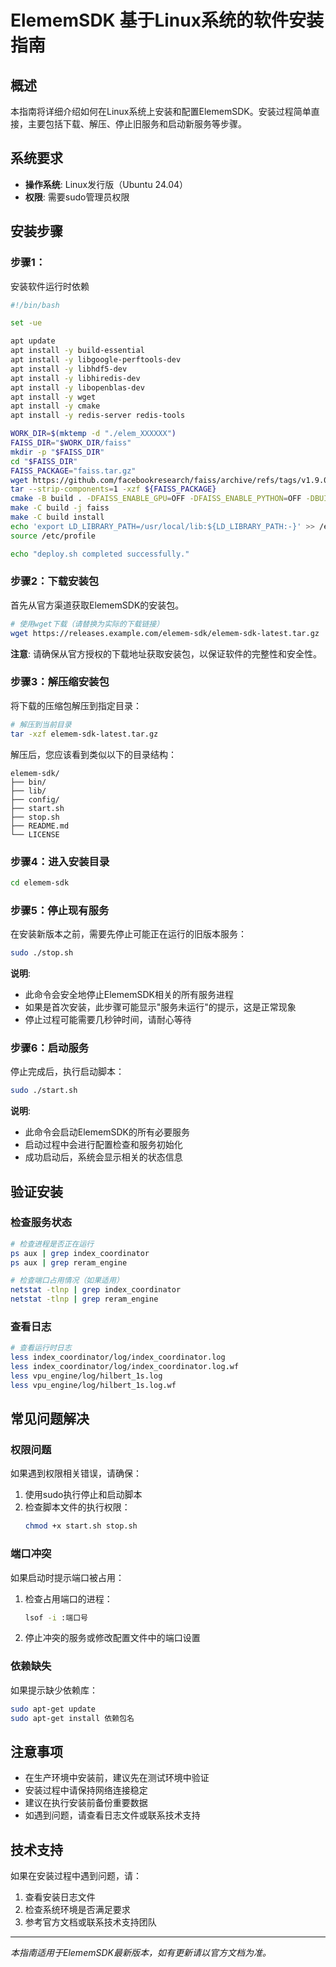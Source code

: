 # ElememSDK 基于Linux系统的软件安装指南

## 概述

本指南将详细介绍如何在Linux系统上安装和配置ElememSDK。安装过程简单直接，主要包括下载、解压、停止旧服务和启动新服务等步骤。

## 系统要求

- **操作系统**: Linux发行版（Ubuntu 24.04）
- **权限**: 需要sudo管理员权限

## 安装步骤
### 步骤1：

安装软件运行时依赖
```bash
#!/bin/bash

set -ue

apt update
apt install -y build-essential
apt install -y libgoogle-perftools-dev
apt install -y libhdf5-dev
apt install -y libhiredis-dev
apt install -y libopenblas-dev
apt install -y wget
apt install -y cmake
apt install -y redis-server redis-tools

WORK_DIR=$(mktemp -d "./elem_XXXXXX")
FAISS_DIR="$WORK_DIR/faiss"
mkdir -p "$FAISS_DIR"
cd "$FAISS_DIR"
FAISS_PACKAGE="faiss.tar.gz"
wget https://github.com/facebookresearch/faiss/archive/refs/tags/v1.9.0.tar.gz -O ${FAISS_PACKAGE}
tar --strip-components=1 -xzf ${FAISS_PACKAGE}
cmake -B build . -DFAISS_ENABLE_GPU=OFF -DFAISS_ENABLE_PYTHON=OFF -DBUILD_TESTING=OFF -DBUILD_SHARED_LIBS=ON
make -C build -j faiss
make -C build install
echo 'export LD_LIBRARY_PATH=/usr/local/lib:${LD_LIBRARY_PATH:-}' >> /etc/profile
source /etc/profile

echo "deploy.sh completed successfully."
```


### 步骤2：下载安装包

首先从官方渠道获取ElememSDK的安装包。

```bash
# 使用wget下载（请替换为实际的下载链接）
wget https://releases.example.com/elemem-sdk/elemem-sdk-latest.tar.gz
```

**注意**: 请确保从官方授权的下载地址获取安装包，以保证软件的完整性和安全性。

### 步骤3：解压缩安装包

将下载的压缩包解压到指定目录：

```bash
# 解压到当前目录
tar -xzf elemem-sdk-latest.tar.gz
```

解压后，您应该看到类似以下的目录结构：

```
elemem-sdk/
├── bin/
├── lib/
├── config/
├── start.sh
├── stop.sh
├── README.md
└── LICENSE
```

### 步骤4：进入安装目录

```bash
cd elemem-sdk
```

### 步骤5：停止现有服务

在安装新版本之前，需要先停止可能正在运行的旧版本服务：

```bash
sudo ./stop.sh
```

**说明**: 
- 此命令会安全地停止ElememSDK相关的所有服务进程
- 如果是首次安装，此步骤可能显示"服务未运行"的提示，这是正常现象
- 停止过程可能需要几秒钟时间，请耐心等待

### 步骤6：启动服务

停止完成后，执行启动脚本：

```bash
sudo ./start.sh
```

**说明**:
- 此命令会启动ElememSDK的所有必要服务
- 启动过程中会进行配置检查和服务初始化
- 成功启动后，系统会显示相关的状态信息

## 验证安装

### 检查服务状态

```bash
# 检查进程是否正在运行
ps aux | grep index_coordinator
ps aux | grep reram_engine

# 检查端口占用情况（如果适用）
netstat -tlnp | grep index_coordinator
netstat -tlnp | grep reram_engine
```

### 查看日志

```bash
# 查看运行时日志
less index_coordinator/log/index_coordinator.log
less index_coordinator/log/index_coordinator.log.wf
less vpu_engine/log/hilbert_1s.log
less vpu_engine/log/hilbert_1s.log.wf
```

## 常见问题解决

### 权限问题

如果遇到权限相关错误，请确保：

1. 使用sudo执行停止和启动脚本
2. 检查脚本文件的执行权限：
   ```bash
   chmod +x start.sh stop.sh
   ```

### 端口冲突

如果启动时提示端口被占用：

1. 检查占用端口的进程：
   ```bash
   lsof -i :端口号
   ```

2. 停止冲突的服务或修改配置文件中的端口设置

### 依赖缺失

如果提示缺少依赖库：

```bash
sudo apt-get update
sudo apt-get install 依赖包名
```

## 注意事项

- 在生产环境中安装前，建议先在测试环境中验证
- 安装过程中请保持网络连接稳定
- 建议在执行安装前备份重要数据
- 如遇到问题，请查看日志文件或联系技术支持

## 技术支持

如果在安装过程中遇到问题，请：

1. 查看安装日志文件
2. 检查系统环境是否满足要求
3. 参考官方文档或联系技术支持团队

---

*本指南适用于ElememSDK最新版本，如有更新请以官方文档为准。*
